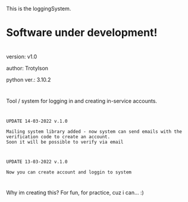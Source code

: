This is the loggingSystem.

# Software under development!

#
version: v1.0

author: Trotylson

python ver.: 3.10.2
#


Tool / system for logging in and creating in-service accounts.

#

    UPDATE 14-03-2022 v.1.0
    
    Mailing system library added - now system can send emails with the verification code to create an account.
    Soon it will be possible to verify via email
#

    UPDATE 13-03-2022 v.1.0
    
    Now you can create account and loggin to system



#
#
Why im creating this? For fun, for practice, cuz i can... :)
